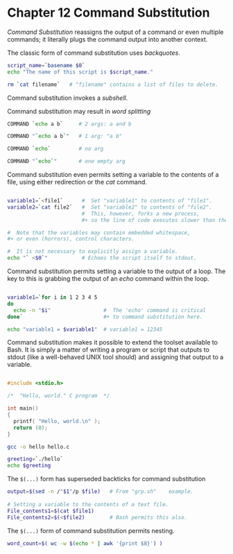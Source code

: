 # Chapter 12 Command Substitution

*Command Substitution* reassigns the output of a command or even multiple commands; it literally plugs the command output into another context.

The classic form of command substitution uses *backquotes*.

```sh
script_name=`basename $0`
echo "The name of this script is $script_name."
```

```sh
rm `cat filename`   # "filename" contains a list of files to delete.
```

Command substitution invokes a *subshell*.

Command substitution may result in *word splitting*

```sh
COMMAND `echo a b`     # 2 args: a and b

COMMAND "`echo a b`"   # 1 arg: "a b"

COMMAND `echo`         # no arg

COMMAND "`echo`"       # one empty arg
```

Command substitution even permits setting a variable to the contents of a file, using either redirection or the *cat* command.

```sh

variable1=`<file1`      #  Set "variable1" to contents of "file1".
variable2=`cat file2`   #  Set "variable2" to contents of "file2".
                        #  This, however, forks a new process,
                        #+ so the line of code executes slower than the above version.

#  Note that the variables may contain embedded whitespace,
#+ or even (horrors), control characters.

#  It is not necessary to explicitly assign a variable.
echo "` <$0`"           # Echoes the script itself to stdout.
```

Command substitution permits setting a variable to the output of a loop. The key to this is grabbing the output of an *echo* command within the loop.

```sh

variable1=`for i in 1 2 3 4 5
do
  echo -n "$i"                 #  The 'echo' command is critical
done`                          #+ to command substitution here.

echo "variable1 = $variable1"  # variable1 = 12345

```

Command substitution makes it possible to extend the toolset available to Bash. It is simply a matter of writing a program or script that outputs to stdout (like a well-behaved UNIX tool should) and assigning that output to a variable.

```c

#include <stdio.h>

/*  "Hello, world." C program  */		

int main()
{
  printf( "Hello, world.\n" );
  return (0);
}
```

```bash
gcc -o hello hello.c
```

```sh
greeting=`./hello`
echo $greeting
```

The `$(...)` form has superseded backticks for command substitution

```sh
output=$(sed -n /"$1"/p $file)   # From "grp.sh"	example.
	      
# Setting a variable to the contents of a text file.
File_contents1=$(cat $file1)      
File_contents2=$(<$file2)        # Bash permits this also.
```

The `$(...)` form of command substitution permits nesting.

```sh
word_count=$( wc -w $(echo * | awk '{print $8}') )
```
